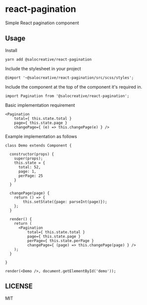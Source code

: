 # react-pagination

Simple React pagination component

## Usage

Install

```
yarn add @salocreative/react-pagination
```

Include the stylesheet in your project

```
@import '~@salocreative/react-pagination/src/scss/styles';
```

Include the component at the top of the component it's required in.

```
import Pagination from '@salocreative/react-pagination';
```

Basic implementation requirement

```
<Pagination
    total={ this.state.total }
    page={ this.state.page }
    changePage={ (e) => this.changePage(e) } />
```

Example implementation as follows

```
class Demo extends Component {

  constructor(props) {
    super(props);
    this.state = {
      total: 52,
      page: 1,
      perPage: 25
    }
  }

  changePage(page) {
    return () => {
        this.setState({page: parseInt(page)});
    };
  }

  render() {
    return (
      <Pagination
          total={ this.state.total }
          page={ this.state.page }
          perPage={ this.state.perPage }
          changePage={ (page) => this.changePage(page) } />
    );
  }

}

render(<Demo />, document.getElementById('demo'));

```

## LICENSE

MIT
